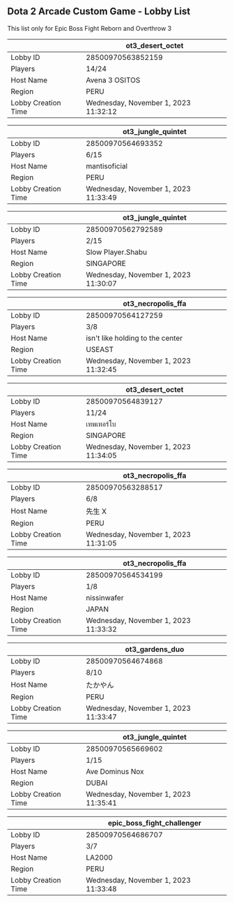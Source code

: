 ## Dota 2 Arcade Custom Game - Lobby List

This list only for Epic Boss Fight Reborn and Overthrow 3

|  | ot3_desert_octet |
| ------ | ------ |
| Lobby ID | 28500970563852159 |
| Players | 14/24 |
| Host Name | Avena 3 OSITOS |
| Region | PERU |
| Lobby Creation Time | Wednesday, November 1, 2023 11:32:12 |


|  | ot3_jungle_quintet |
| ------ | ------ |
| Lobby ID | 28500970564693352 |
| Players | 6/15 |
| Host Name | mantisoficial |
| Region | PERU |
| Lobby Creation Time | Wednesday, November 1, 2023 11:33:49 |


|  | ot3_jungle_quintet |
| ------ | ------ |
| Lobby ID | 28500970562792589 |
| Players | 2/15 |
| Host Name | Slow Player.Shabu |
| Region | SINGAPORE |
| Lobby Creation Time | Wednesday, November 1, 2023 11:30:07 |


|  | ot3_necropolis_ffa |
| ------ | ------ |
| Lobby ID | 28500970564127259 |
| Players | 3/8 |
| Host Name | isn't like holding to the center |
| Region | USEAST |
| Lobby Creation Time | Wednesday, November 1, 2023 11:32:45 |


|  | ot3_desert_octet |
| ------ | ------ |
| Lobby ID | 28500970564839127 |
| Players | 11/24 |
| Host Name | เทพเทอร์โบ |
| Region | SINGAPORE |
| Lobby Creation Time | Wednesday, November 1, 2023 11:34:05 |


|  | ot3_necropolis_ffa |
| ------ | ------ |
| Lobby ID | 28500970563288517 |
| Players | 6/8 |
| Host Name | 先生 X |
| Region | PERU |
| Lobby Creation Time | Wednesday, November 1, 2023 11:31:05 |


|  | ot3_necropolis_ffa |
| ------ | ------ |
| Lobby ID | 28500970564534199 |
| Players | 1/8 |
| Host Name | nissinwafer |
| Region | JAPAN |
| Lobby Creation Time | Wednesday, November 1, 2023 11:33:32 |


|  | ot3_gardens_duo |
| ------ | ------ |
| Lobby ID | 28500970564674868 |
| Players | 8/10 |
| Host Name | たかやん |
| Region | PERU |
| Lobby Creation Time | Wednesday, November 1, 2023 11:33:47 |


|  | ot3_jungle_quintet |
| ------ | ------ |
| Lobby ID | 28500970565669602 |
| Players | 1/15 |
| Host Name | Ave Dominus Nox |
| Region | DUBAI |
| Lobby Creation Time | Wednesday, November 1, 2023 11:35:41 |


|  | epic_boss_fight_challenger |
| ------ | ------ |
| Lobby ID | 28500970564686707 |
| Players | 3/7 |
| Host Name | LA2000 |
| Region | PERU |
| Lobby Creation Time | Wednesday, November 1, 2023 11:33:48 |


